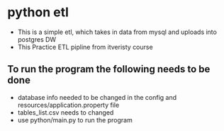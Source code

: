 # python etl
  
* This is a simple etl, which takes in data from mysql and uploads into postgres DW 
* This Practice ETL pipline from itveristy course
## To run the program the following needs to be done
* database info needed to be changed in the config and resources/application.property file
* tables_list.csv needs to changed 
* use python/main.py to run the program
